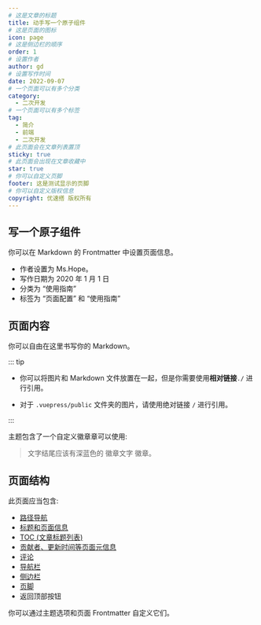 ```yaml
---
# 这是文章的标题
title: 动手写一个原子组件
# 这是页面的图标
icon: page
# 这是侧边栏的顺序
order: 1
# 设置作者
author: gd
# 设置写作时间
date: 2022-09-07
# 一个页面可以有多个分类
category:
  - 二次开发
# 一个页面可以有多个标签
tag:
  - 简介
  - 前端
  - 二次开发
# 此页面会在文章列表置顶
sticky: true
# 此页面会出现在文章收藏中
star: true
# 你可以自定义页脚
footer: 这是测试显示的页脚
# 你可以自定义版权信息
copyright: 优速搭 版权所有
---
```


## 写一个原子组件

你可以在 Markdown 的 Frontmatter 中设置页面信息。

- 作者设置为 Ms.Hope。
- 写作日期为 2020 年 1 月 1 日
- 分类为 “使用指南”
- 标签为 “页面配置” 和 “使用指南”

## 页面内容

你可以自由在这里书写你的 Markdown。

::: tip

- 你可以将图片和 Markdown 文件放置在一起，但是你需要使用**相对链接**`./` 进行引用。

- 对于 `.vuepress/public` 文件夹的图片，请使用绝对链接 `/` 进行引用。

:::

主题包含了一个自定义徽章章可以使用:

> 文字结尾应该有深蓝色的 徽章文字 徽章。 <Badge text="徽章文字" color="#242378" />

## 页面结构

此页面应当包含:

- [路径导航](https://vuepress-theme-hope.github.io/v2/zh/guide/layout/breadcrumb.html)
- [标题和页面信息](https://vuepress-theme-hope.github.io/v2/zh/guide/feature/page-info.html)
- [TOC (文章标题列表)](https://vuepress-theme-hope.github.io/v2/zh/guide/layout/page.html#标题列表)
- [贡献者、更新时间等页面元信息](https://vuepress-theme-hope.github.io/v2/guide/feature/meta.html)
- [评论](https://vuepress-theme-hope.github.io/v2/zh/guide/feature/comment.html)
- [导航栏](https://vuepress-theme-hope.github.io/v2/zh/guide/layout/navbar.html)
- [侧边栏](https://vuepress-theme-hope.github.io/v2/zh/guide/layout/sidebar.html)
- [页脚](https://vuepress-theme-hope.github.io/v2/zh/guide/layout/footer.html)
- 返回顶部按钮

你可以通过主题选项和页面 Frontmatter 自定义它们。
